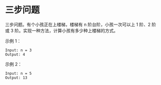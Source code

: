 # 三步问题

三步问题。有个小孩正在上楼梯，楼梯有 n 阶台阶，小孩一次可以上 1 阶、2 阶或 3 阶。实现一种方法，计算小孩有多少种上楼梯的方式。

示例 1：

```
Input: n = 3
Output: 4
```

示例 2：

```
Input: n = 5
Output: 13
```

